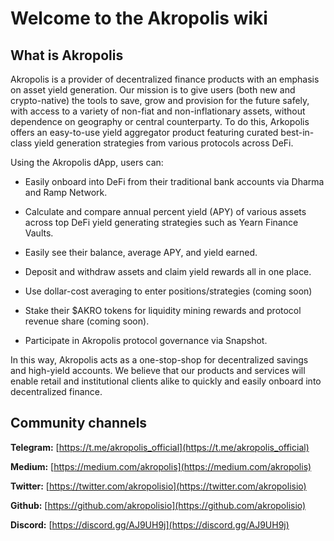 # Welcome to the Akropolis wiki

## What is Akropolis

Akropolis is a provider of decentralized finance products with an emphasis on asset yield generation. Our mission is to give users (both new and crypto-native) the tools to save, grow and provision for the future safely, with access to a variety of non-fiat and non-inflationary assets, without dependence on geography or central counterparty. To do this, Arkopolis offers an easy-to-use yield aggregator product featuring curated best-in-class yield generation strategies from various protocols across DeFi.

Using the Akropolis dApp, users can:

- Easily onboard into DeFi from their traditional bank accounts via Dharma and Ramp Network.

- Calculate and compare annual percent yield (APY) of various assets across top DeFi yield generating strategies such as Yearn Finance Vaults.

- Easily see their balance, average APY, and yield earned.

- Deposit and withdraw assets and claim yield rewards all in one place.

- Use dollar-cost averaging to enter positions/strategies (coming soon)

- Stake their $AKRO tokens for liquidity mining rewards and protocol revenue share (coming soon).

- Participate in Akropolis protocol governance via Snapshot.

In this way, Akropolis acts as a one-stop-shop for decentralized savings and high-yield accounts. We believe that our products and services will enable retail and institutional clients alike to quickly and easily onboard into decentralized finance.


## Community channels

**Telegram:** [https://t.me/akropolis_official](https://t.me/akropolis_official)

**Medium:** [https://medium.com/akropolis](https://medium.com/akropolis)

**Twitter:** [https://twitter.com/akropolisio](https://twitter.com/akropolisio)

**Github:** [https://github.com/akropolisio](https://github.com/akropolisio)

**Discord:** [https://discord.gg/AJ9UH9j](https://discord.gg/AJ9UH9j)